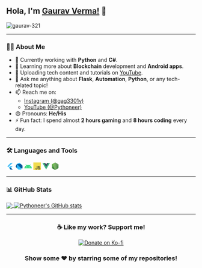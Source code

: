 ## Hola, I'm [Gaurav Verma!]() 👋

<p align="left">
  <img src="https://komarev.com/ghpvc/?username=gaurav-321&label=Views&color=blue&style=plastic" alt="gaurav-321" />
</p>

---

### 👨‍💻 About Me

- 🔭 Currently working with **Python** and **C#**.
- 🌱 Learning more about **Blockchain** development and **Android apps**.
- 🎥 Uploading tech content and tutorials on [YouTube](https://www.youtube.com/channel/UCSRhJd7e187XA9It6GetXRw).
- 💬 Ask me anything about **Flask**, **Automation**, **Python**, or any tech-related topic!
- 📫 Reach me on:
  - [Instagram (@gag3301v)](https://www.instagram.com/gag3301v/)
  - [YouTube (@Pythoneer)](https://www.youtube.com/channel/UCSRhJd7e187XA9It6GetXRw)
- 😄 Pronouns: **He/His**
- ⚡ Fun fact: I spend almost **2 hours gaming** and **8 hours coding** every day.

---

### 🛠️ Languages and Tools

<code><img height="20" src="https://raw.githubusercontent.com/github/explore/80688e429a7d4ef2fca1e82350fe8e3517d3494d/topics/flutter/flutter.png"></code>
<code><img height="20" src="https://raw.githubusercontent.com/github/explore/80688e429a7d4ef2fca1e82350fe8e3517d3494d/topics/dart/dart.png"></code>
<code><img height="20" src="https://raw.githubusercontent.com/github/explore/80688e429a7d4ef2fca1e82350fe8e3517d3494d/topics/android/android.png"></code>
<code><img height="20" src="https://raw.githubusercontent.com/github/explore/80688e429a7d4ef2fca1e82350fe8e3517d3494d/topics/javascript/javascript.png"></code>
<code><img height="20" src="https://raw.githubusercontent.com/github/explore/80688e429a7d4ef2fca1e82350fe8e3517d3494d/topics/vue/vue.png"></code>
<code><img height="20" src="https://raw.githubusercontent.com/github/explore/80688e429a7d4ef2fca1e82350fe8e3517d3494d/topics/nodejs/nodejs.png"></code>

---

### 📊 GitHub Stats

<a href="https://github.com/gaurav-321">
  <img align="center" src="https://github-readme-stats.vercel.app/api/top-langs/?username=gaurav-321&theme=light&hide_langs_below=1" />
</a>
<a href="https://github.com/gaurav-321">
 <img align="center" src="https://github-readme-stats.vercel.app/api?username=gaurav-321&show_icons=true&theme=light&line_height=27" alt="Pythoneer's GitHub stats"/>
</a>

---

<div align="center">

### ☕ Like my work? Support me!

<a href="https://ko-fi.com/photowizard99" target="_blank">
  <img src="https://ko-fi.com/img/githubbutton_sm.svg" alt="Donate on Ko-fi" />
</a>

### Show some ❤️ by starring some of my repositories!

</div>

